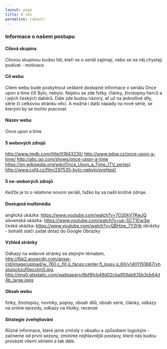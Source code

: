 ```yaml
---
layout: page
title: O nás
permalink: /about/
---
```



### Informace o našem postupu

#### Cílová skupina
 Cílovou skupinou budou lidi, kteří se o seriál zajímají, nebo se na něj chystají podívat - motivace
 
#### Cíl webu
Cílem webu bude poskytnout veškeré dostupné informace o seriálu Once upon a time čili Bylo, nebylo.
Najdou se zde fotky, články, životopisy herců a i jejich českých dabérů.
Dále zde budou názory, ať už na jednotlivé díly, série či celkovou stránku věci. A možná i další nápady na nové série, se kterými by se mohlo pracovat.

#### Název webu
 Once upon a time
 
####  5 webových zdrojů
http://www.imdb.com/title/tt1843230/
http://www.edna.cz/once-upon-a-time/
http://abc.go.com/shows/once-upon-a-time
https://en.wikipedia.org/wiki/Once_Upon_a_Time_(TV_series)
http://www.csfd.cz/film/297535-bylo-nebylo/prehled/

#### 5 ne-webových zdrojů
Keďže je to o relatívne novom seriáli, ťažko by sa našli knižné zdroje.


#### Dostupná multimédia
  anglická ukázka: https://www.youtube.com/watch?v=7O20kV7KwJQ
  slovenská ukázka: https://www.youtube.com/watch?v=up-SCT1Dw3w
  česká ukázka: https://www.youtube.com/watch?v=QBHzw_7Y2Hk
  obrázky - bohatě stačí zadat dotaz do Google Obrázky

#### Vzhled stránky
Odkazy na webové stránky se stejným tématem, http://file2.answcdn.com/answ-cld/image/upload/w_760,c_fill,g_faces:center,fl_lossy,q_60/v1401150667/yhstuiockzuf0eccljm5.jpg, http://img0.gtsstatic.com/wallpapers/6bf8fcb49d02cba959ab835b3cb64d4b_large.jpeg

#### Obsah webu
fotky, životopisy, novinky, popisy, obsah dílů, obsah série, články, odkazy na online epizody, odkazy na titulky, recenze

#### Strategie zveřejňování
Různé informace, které jsme zmínily v obsahu a způsobem logickým - začneme od první sezony, zmíníme nejhlavnější postavy, které nás budou provázet všemi sériemi a tak dále.
